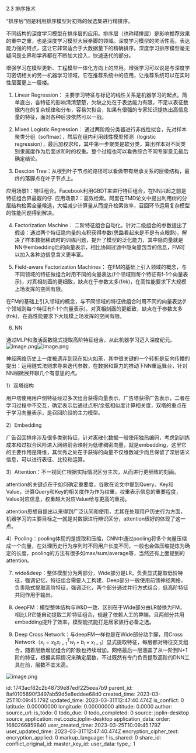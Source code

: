 2.3 排序技术

“排序层”则是利用排序模型对初筛的候选集进行精排序。

不同结构的深度学习模型在排序层的应用。排序层（也称精排层）是影响推荐效果的重中之重，也是深度学习模型大展拳脚的领域。深度学习模型的灵活性高，表达能力强的特点，这让它非常适合于大数据量下的精确排序。深度学习排序模型毫无疑问是业界和学界都在不断加大投入，快速迭代的部分。

增强学习在模型更新、工程模型一体化方向上的应用。增强学习可以说是与深度学习密切相关的另一机器学习领域，它在推荐系统中的应用，让推荐系统可以在实时性层面更上一层楼。


1. Linear Regression： 主要学习特征与标记的线性关系是机器学习的起点。简单直白，各特征的影响清清楚楚，欠缺之处在于表达能力有限，不足以表征数据内在的复杂规律和分布，容易欠拟合，如果有很强的专家知识提炼出高信息量的特征，面对各种后浪依然可以一战。

2. Mixed Logistic Regression： 通过两阶段分类器进行非线性拟合，先对样本聚类分组（softmax），然后在组内利用线性模型预测（logistic regression），最后加权求和，其中第一步聚类是软分类，算出样本对不同类别隶属度作为后面求和时的权重。整个过程也可以看做综合不同专家意见最后确定结论。

3. Descion Tree：从根到叶子节点的路径可以看做带有继承关系的层级结构，最终的落脚点在叶子节点上。

应用场景1：特征组合。Facebook利用GBDT来进行特征组合，在NN兴起之前是特征组合界最靓的仔.
应用场景2：高效检索。阿里在TMD论文中提出利用树的分层结构检索全量候选，大幅减少计算量从而提升检索效率，召回环节运用复杂模型的性能问题得到解决。

4. Factorization Machine： 二阶特征组合自动化。针对二级组合的参数提出了假设：通过两个特征隐向量的点积获得参数(思路看起来是不是有点眼熟)，解决了样本数据稀疏时的训练问题，提升了模型的泛化能力，其中隐向量就是NN中embedding后的向量表示，相比协同过滤中隐向量包含的信息，FM可以加入各种边信息含义更丰富。

5. Field-aware Factorization Machines： 在FM的基础上引入领域的概念，与不同领域的特征做组合时用不同的向量表达(f个领域则每个特征有f-1个向量表示)，对真相刻画的更细致，缺点在于参数太多(f*n*k)，在高性能要求下大规模上场发挥的空间有限。

在FM的基础上引入领域的概念，与不同领域的特征做组合时用不同的向量表达(f个领域则每个特征有f-1个向量表示)，对真相刻画的更细致，缺点在于参数太多(f*n*k)，在高性能要求下大规模上场发挥的空间有限。

6. NN

通过MLP和激活函数隐式提取高阶特征组合，从此机器学习迈入深度纪元。![image.png](:/45c63dc938ad46399334fc045932db84)![image.png](:/77ae108c486c464fbefb7b1986a517df)

神经网络历史上一度被遗弃到现在如火如荼，其中很关键的一个转折是反向传播的提出：运用链式法则求导来迭代参数，在数据和算力的推动下NN重返舞台，针对NN稍微展开聊几个有意思的点。

1）双塔结构

用户塔使用用户侧特征经过多次组合获得向量表示，广告塔获得广告表示，二者在学习过程中不交互，确定表示后通过点积/余弦相似度计算相关度，双塔的重点在于学习向量表示，是召回阶段的主力模型。

2）Embedding

广告召回排序涉及很多类别特征，针对离散化数据一般使用独热编码，考虑到训练成本和过拟合风险进入网络前会映射为低维稠密向量，就是embedding，这里它的主要作用是降维，其优秀之处在于获得的向量不仅维数减少而且保留了深层语义信息，可以进行表征、比较和运算。

3）Attention：不一视同仁根据实际情况区分主次，从而进行更细致的刻画。

attention的关键点在于如何确定重要度，谷歌在论文中提到Query、Key和Value，计算Query和Key的相关度作为作为权重，权重表示信息的重要程度，Value对应信息，权重越大对应Value给与更高的重视。

attention思想自提出以来得到广泛认同和使用，尤其在处理用户历史行为方面，机器学习的主要目标之一就是对数据进行辨识区分，attention很好的体现了这一点。

4）Pooling：pooling体现的是提取和压缩，CNN中通过pooling将多个向量压缩成一个向量，在处理历史行为序列时不同用户长度不同，一般也会做压缩提炼为确定的长度，pooling的方法有很多如max/sum/average等，当然还有上面提到的attention。

7. wide&deep：整体模型分为两部分，Wide部分是LR，负责显式提取低阶特征，强调记忆，特征组合需要人工构建，Deep部分一般使用前馈神经网络，负责隐式提取高阶特征，强调泛化，两个部分通过并行方式组合，低高阶特征共同作用于输出。

8. deepFM：模型整体结构与W&D一致，区别在于Wide部分由LR替换为FM，相比LR它能自动提取二阶特征组合，规避了依赖人工的弊端，且两部分共用embedding提升了效率，模型能抗能打是居家旅行必备之选。

9. Deep Cross Network：与deepFM一样也是在Wide部分动手脚，用Cross Network（$x_l = x_0x_{l-1}^Tw_l + b_l + x_{l - 1}$）显式提取特征，每层都对特征交叉组合，随着层数增加组合的阶数也持续增加，网络最后一层涵盖了从一阶到N+1阶的特征，根据实际情况来确定层数，不过既然有专门负责提取高阶的DNN工具在前，层数不宜太高。

![image.png](:/b48a18cd4a0a4c6ca5b18554f0eb59f9)



id: 1743acf82c2b48739e87edf225eea7b9
parent_id: 8af0105890f3497ab59d5e8eddee68d0
created_time: 2023-03-25T10:09:45.179Z
updated_time: 2023-03-31T12:47:40.474Z
is_conflict: 0
latitude: 0.00000000
longitude: 0.00000000
altitude: 0.0000
author: 
source_url: 
is_todo: 0
todo_due: 0
todo_completed: 0
source: joplin-desktop
source_application: net.cozic.joplin-desktop
application_data: 
order: 1680266859840
user_created_time: 2023-03-25T10:09:45.179Z
user_updated_time: 2023-03-31T12:47:40.474Z
encryption_cipher_text: 
encryption_applied: 0
markup_language: 1
is_shared: 0
share_id: 
conflict_original_id: 
master_key_id: 
user_data: 
type_: 1